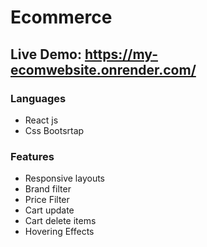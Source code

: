 # Ecommerce

## Live Demo: https://my-ecomwebsite.onrender.com/

### Languages
+ React js
+ Css Bootsrtap

### Features
+ Responsive layouts
+ Brand filter
+ Price Filter
+ Cart update
+ Cart delete items
+ Hovering Effects

